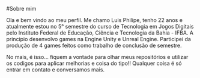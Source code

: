 #Sobre mim

Ola e bem vindo ao meu perfil.
Me chamo Luis Philipe, tenho 22 anos e atualmente estou no 5° semestre do curso de Tecnologia em Jogos Digitais pelo Instituto Federal de Educação, Ciência e Tecnologia da Bahia - IFBA. A principio desenvolvo games na Engine Unity e Unreal Engine. Participei da produção de 4 games feitos como trabalho de conclusão de semestre. 
 
 No mais, é isso... fiquem a vontade para olhar meus repositórios e utilizar os codigos para aplicar melhorias e coisa do tipo!! Qualquer coisa é só entrar em contato e conversamos mais.

<!---
luispheDev/luispheDev is a ✨ special ✨ repository because its `README.md` (this file) appears on your GitHub profile.
You can click the Preview link to take a look at your changes.
--->
